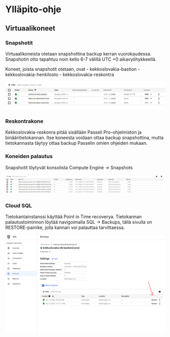 # Ylläpito-ohje

## Virtuaalikoneet

### Snapshotit
Virtuaalikoneista otetaan snapshottina backup kerran vuorokaudessa. Snapshotin otto tapahtuu noin kello 6-7 välillä UTC +0 aikavyöhykkeellä.

Koneet, joista snapshotit otetaan, ovat
    - kekkoslovakia-bastion
    - kekkoslovakia-henkilosto
    - kekkoslovakia-reskontra

![instanssit](https://github.com/hennahaa/loppuprojekti/blob/henna-dev/virtuaalikoneymp/docs/images/instanssit.PNG?raw=true)

### Reskontrakone
Kekkoslovakia-reskonra pitää sisällään Passeli Pro-ohjelmiston ja binääritietokannan. Itse koneesta voidaan ottaa backup snapshottina, mutta tietokannasta täytyy ottaa backup Passelin omien ohjeiden mukaan.

### Koneiden palautus
Snapshotit löytyvät konsolista Compute Engine -> Snapshots

![snapshotit](https://github.com/hennahaa/loppuprojekti/blob/henna-dev/virtuaalikoneymp/docs/images/backup.PNG?raw=true)

### Cloud SQL
Tietokantainstanssi käyttää Point in Time recoverya. Tietokannan palautustoiminnon löytää navigoimalla SQL -> Backups, tällä sivulla on RESTORE-painike, jolla kannan voi palauttaa tarvittaessa.

![restore](https://github.com/hennahaa/loppuprojekti/blob/henna-dev/virtuaalikoneymp/docs/images/restore.PNG?raw=true)